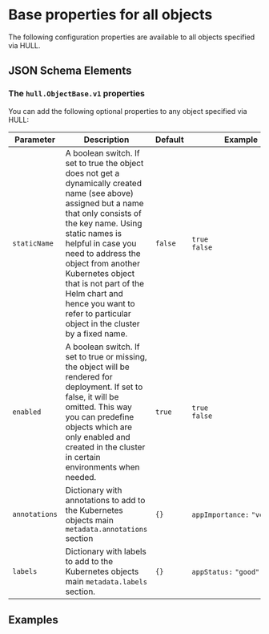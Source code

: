 # Base properties for all objects

The following configuration properties are available to all objects specified via HULL.

## JSON Schema Elements

### The `hull.ObjectBase.v1` properties

You can add the following optional properties to any object specified via HULL: 

| Parameter | Description  | Default | Example 
| --------  | -------------| ------- | --------
`staticName` | A boolean switch. If set to true the object does not get a dynamically created name (see above) assigned but a name that only consists of the key name. Using static names is helpful in case you need to address the object from another Kubernetes object that is not part of the Helm chart and hence you want to refer to particular object in the cluster by a fixed name. | `false` | `true`<br>`false`
`enabled` | A boolean switch. If set to true or missing, the object will be rendered for deployment. If set to false, it will be omitted. This way you can predefine objects which are only enabled and created in the cluster in certain environments when needed. | `true` | `true`<br>`false`
`annotations` | Dictionary with annotations to add to the Kubernetes objects main `metadata.annotations` section | `{}` | `appImportance:`&#160;`"very`&#160;`low"`
`labels` | Dictionary with labels to add to the Kubernetes objects main `metadata.labels` section. | `{}` | `appStatus:`&#160;`"good"`

## Examples